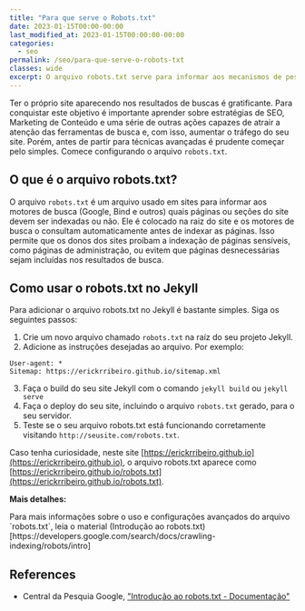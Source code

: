 ```yaml
---
title: "Para que serve o Robots.txt"
date: 2023-01-15T00:00-00:00
last_modified_at: 2023-01-15T00:00:00-00:00
categories:
  - seo
permalink: /seo/para-que-serve-o-robots-txt
classes: wide
excerpt: O arquivo robots.txt serve para informar aos mecanismos de pesquisa (Google, Bing, Yahoo! e outros) quais URLs podem ser acessadas no site.
---
```


Ter o próprio site aparecendo nos resultados de buscas é gratificante. Para conquistar este objetivo é importante aprender sobre estratégias de SEO, Marketing de Conteúdo e uma série de outras ações capazes de atrair a atenção das ferramentas de busca e, com isso, aumentar o tráfego do seu site. Porém, antes de partir para técnicas avançadas é prudente começar pelo simples. Comece configurando o arquivo `robots.txt`.

## O que é o arquivo robots.txt?

O arquivo `robots.txt` é um arquivo usado em sites para informar aos motores de busca (Google, Bind e outros) quais páginas ou seções do site devem ser indexadas ou não. Ele é colocado na raiz do site e os motores de busca o consultam automaticamente antes de indexar as páginas. Isso permite que os donos dos sites proíbam a indexação de páginas sensíveis, como páginas de administração, ou evitem que páginas desnecessárias sejam incluídas nos resultados de busca. 

## Como usar o robots.txt no Jekyll

Para adicionar o arquivo robots.txt no Jekyll é bastante simples. Siga os seguintes passos:

1. Crie um novo arquivo chamado `robots.txt` na raíz do seu projeto Jekyll.
2. Adicione as instruções desejadas ao arquivo. Por exemplo:

```
User-agent: *
Sitemap: https://erickrribeiro.github.io/sitemap.xml
```

3. Faça o build do seu site Jekyll com o comando `jekyll build` ou `jekyll serve`
4. Faça o deploy do seu site, incluindo o arquivo `robots.txt` gerado, para o seu servidor.
5. Teste se o seu arquivo robots.txt está funcionando corretamente visitando `http://seusite.com/robots.txt`. 

Caso tenha curiosidade, neste site [https://erickrribeiro.github.io](https://erickrribeiro.github.io), o arquivo robots.txt aparece como [https://erickrribeiro.github.io/robots.txt](https://erickrribeiro.github.io/robots.txt).

<div class="notice--warning">
<strong>Mais detalhes:</strong>
<p>
Para mais informações sobre o uso e configurações avançados do arquivo `robots.txt`, leia o material (Introdução ao robots.txt)[https://developers.google.com/search/docs/crawling-indexing/robots/intro]
</p>
</div>

## References
- Central da Pesquia Google, ["Introdução ao robots.txt - Documentação"](https://developers.google.com/search/docs/crawling-indexing/robots/intro)

